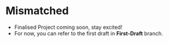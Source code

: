 # Mismatched
- Finalised Project coming soon, stay excited!
- For now, you can refer to the first draft in **First-Draft** branch.
